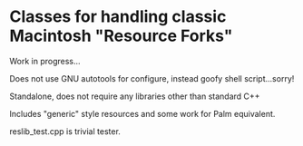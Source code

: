 Classes for handling classic Macintosh "Resource Forks"
===============

Work in progress...

Does not use GNU autotools for configure, instead goofy shell script...sorry!

Standalone, does not require any libraries other than standard C++

Includes "generic" style resources and some work for Palm equivalent.

reslib_test.cpp is trivial tester.
